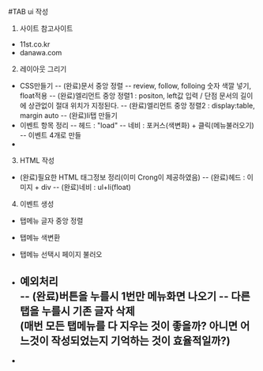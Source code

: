 #TAB ui 작성
1. 사이트 참고사이트  
  - 11st.co.kr
  - danawa.com
2. 레이아웃 그리기    
  - CSS만들기 
    -- (완료)문서 중앙 정렬
    -- review, follow, folloing 숫자 색깔 넣기, float적용
    -- (완료)엘리먼트 중앙 정렬1 : positon, left값 입력 / 단점 문서의 길이에 상관없이 절대 위치가 지정된다.
    -- (완료)엘리먼트 중앙 정렬2 : display:table, margin auto
    -- (완료)li탭 만들기
  - 이벤트 항목 정리
    -- 헤드 : "load"
    -- 네비 : 포커스(색변화) + 클릭(메뉴불러오기)
    -- 이벤트 4개로 만들
  - 
3. HTML 작성  
  - (완료)필요한 HTML 태그정보 정리(이미 Crong이 제공하였음) 
    -- (완료)헤드 : 이미지 + div
    -- (완료)네비 : ul+li(float)
4. 이벤트 생성 
  - 탭메뉴 글자 중앙 정렬
  - 탭메뉴 색변환
  - 탭메뉴 선택시 페이지 불러오
  - 예외처리  
    -- (완료)버튼을 누를시 1번만 메뉴화면 나오기
    -- 다른 탭을 누를시 기존 글자 삭제  
       (매번 모든 탭메뉴를 다 지우는 것이 좋을까? 아니면 어느것이 작성되었는지 기억하는 것이 효율적일까?)
    -- 

  -  
